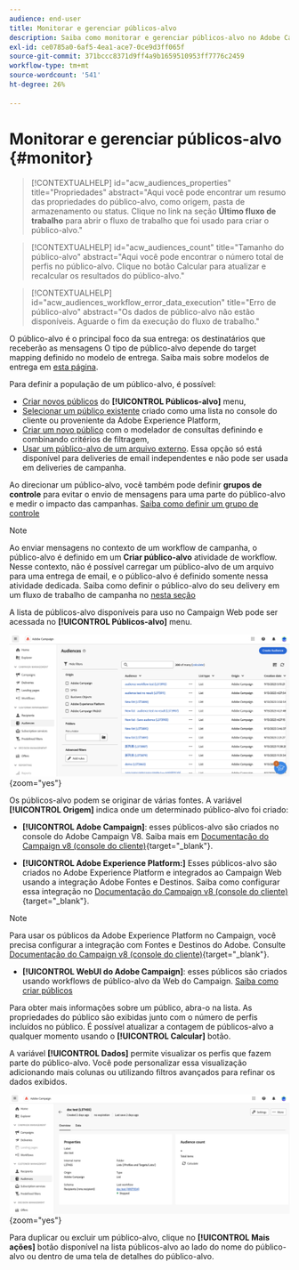 ```yaml
---
audience: end-user
title: Monitorar e gerenciar públicos-alvo
description: Saiba como monitorar e gerenciar públicos-alvo no Adobe Campaign Web
exl-id: ce0785a0-6af5-4ea1-ace7-0ce9d3ff065f
source-git-commit: 371bccc8371d9ff4a9b1659510953ff7776c2459
workflow-type: tm+mt
source-wordcount: '541'
ht-degree: 26%

---
```


# Monitorar e gerenciar públicos-alvo {#monitor}

>[!CONTEXTUALHELP]
>id="acw_audiences_properties"
>title="Propriedades"
>abstract="Aqui você pode encontrar um resumo das propriedades do público-alvo, como origem, pasta de armazenamento ou status. Clique no link na seção **Último fluxo de trabalho** para abrir o fluxo de trabalho que foi usado para criar o público-alvo."

>[!CONTEXTUALHELP]
>id="acw_audiences_count"
>title="Tamanho do público-alvo"
>abstract="Aqui você pode encontrar o número total de perfis no público-alvo. Clique no botão Calcular para atualizar e recalcular os resultados do público-alvo."

>[!CONTEXTUALHELP]
>id="acw_audiences_workflow_error_data_execution"
>title="Erro de público-alvo"
>abstract="Os dados de público-alvo não estão disponíveis. Aguarde o fim da execução do fluxo de trabalho."

O público-alvo é o principal foco da sua entrega: os destinatários que receberão as mensagens O tipo de público-alvo depende do target mapping definido no modelo de entrega. Saiba mais sobre modelos de entrega em [esta página](../msg/delivery-template.md).

Para definir a população de um público-alvo, é possível:

* [Criar novos públicos](create-audience.md) do **[!UICONTROL Públicos-alvo]** menu,
* [Selecionar um público existente](add-audience.md) criado como uma lista no console do cliente ou proveniente da Adobe Experience Platform,
* [Criar um novo público](../query/query-modeler-overview.md) com o modelador de consultas definindo e combinando critérios de filtragem,
* [Usar um público-alvo de um arquivo externo](file-audience.md). Essa opção só está disponível para deliveries de email independentes e não pode ser usada em deliveries de campanha.

Ao direcionar um público-alvo, você também pode definir **grupos de controle** para evitar o envio de mensagens para uma parte do público-alvo e medir o impacto das campanhas. [Saiba como definir um grupo de controle](control-group.md)

>[!NOTE]
>
>Ao enviar mensagens no contexto de um workflow de campanha, o público-alvo é definido em um **Criar público-alvo** atividade de workflow. Nesse contexto, não é possível carregar um público-alvo de um arquivo para uma entrega de email, e o público-alvo é definido somente nessa atividade dedicada. Saiba como definir o público-alvo do seu delivery em um fluxo de trabalho de campanha no [nesta seção](../workflows/activities/build-audience.md)

A lista de públicos-alvo disponíveis para uso no Campaign Web pode ser acessada no **[!UICONTROL Públicos-alvo]** menu.

![](assets/audiences-list.png){zoom=&quot;yes&quot;}

Os públicos-alvo podem se originar de várias fontes. A variável **[!UICONTROL Origem]** indica onde um determinado público-alvo foi criado:

* **[!UICONTROL Adobe Campaign]**: esses públicos-alvo são criados no console do Adobe Campaign V8. Saiba mais em [Documentação do Campaign v8 (console do cliente)](https://experienceleague.adobe.com/docs/campaign/campaign-v8/audience/create-audiences/create-audiences.html?lang=pt-BR){target="_blank"}.

* **[!UICONTROL Adobe Experience Platform:]** Esses públicos-alvo são criados no Adobe Experience Platform e integrados ao Campaign Web usando a integração Adobe Fontes e Destinos. Saiba como configurar essa integração no [Documentação do Campaign v8 (console do cliente)](https://experienceleague.adobe.com/docs/campaign/campaign-v8/connect/ac-aep/ac-aep.html){target="_blank"}.

>[!NOTE]
>
>Para usar os públicos da Adobe Experience Platform no Campaign, você precisa configurar a integração com Fontes e Destinos do Adobe. Consulte [Documentação do Campaign v8 (console do cliente)](https://experienceleague.adobe.com/docs/campaign/campaign-v8/connect/ac-aep/ac-aep.html){target="_blank"}.

* **[!UICONTROL WebUI do Adobe Campaign]**: esses públicos são criados usando workflows de público-alvo da Web do Campaign. [Saiba como criar públicos](create-audience.md)

Para obter mais informações sobre um público, abra-o na lista. As propriedades do público são exibidas junto com o número de perfis incluídos no público. É possível atualizar a contagem de públicos-alvo a qualquer momento usando o **[!UICONTROL Calcular]** botão.

A variável **[!UICONTROL Dados]** permite visualizar os perfis que fazem parte do público-alvo. Você pode personalizar essa visualização adicionando mais colunas ou utilizando filtros avançados para refinar os dados exibidos.

![](assets/audiences-details.png){zoom=&quot;yes&quot;}

Para duplicar ou excluir um público-alvo, clique no **[!UICONTROL Mais ações]** botão disponível na lista públicos-alvo ao lado do nome do público-alvo ou dentro de uma tela de detalhes do público-alvo.

